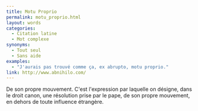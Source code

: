 ```yaml
---
title: Motu Proprio
permalink: motu_proprio.html
layout: words
categories:
  - Citation latine
  - Mot complexe
synonyms:
  - Tout seul
  - Sans aide
examples:
  - "J'aurais pas trouvé comme ça, ex abrupto, motu proprio."
link: http://www.abnihilo.com/
---
```


De son propre mouvement.
C'est l'expression par laquelle on désigne, dans le droit canon, une résolution prise par le pape, de son propre mouvement, en dehors de toute influence étrangère.
